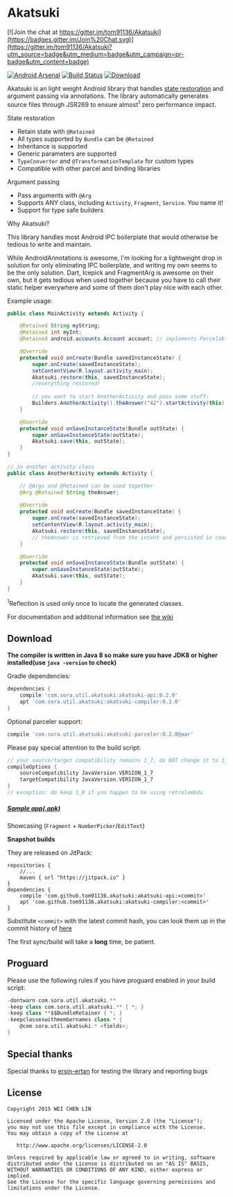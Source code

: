 # Akatsuki
[![Join the chat at https://gitter.im/tom91136/Akatsuki](https://badges.gitter.im/Join%20Chat.svg)](https://gitter.im/tom91136/Akatsuki?utm_source=badge&utm_medium=badge&utm_campaign=pr-badge&utm_content=badge)

[![Android Arsenal](https://img.shields.io/badge/Android%20Arsenal-Akatsuki-green.svg?style=flat)](https://android-arsenal.com/details/1/2230)
[![Build Status](https://travis-ci.org/tom91136/Akatsuki.svg)](https://travis-ci.org/tom91136/Akatsuki)
[![Download](https://api.bintray.com/packages/tom91136/maven/Akatsuki/images/download.svg)](https://bintray.com/tom91136/maven/Akatsuki/_latestVersion)

Akatsuki is an light weight Android library that handles [state restoration](http://developer.android.com/training/basics/activity-lifecycle/recreating.html) and argument passing via annotations.
The library automatically generates source files through JSR269 to ensure almost<sup>1</sup> zero performance impact.


State restoration

 - Retain state with `@Retained`
 - All types supported by `Bundle` can be `@Retained`
 - Inheritance is supported
 - Generic parameters are supported
 - `TypeConverter` and `@TransformationTemplate` for custom types
 - Compatible with other parcel and binding libraries
 
 
Argument passing

 - Pass arguments with `@Arg`
 - Supports ANY class, including `Activity`, `Fragment`, `Service`.  You name it!
 - Support for type safe builders
 
 
Why Akatsuki?

This library handles most Android IPC boilerplate that would otherwise be tedious to write and maintain. 

While AndroidAnnotations is awesome, I'm looking for a lightweight drop in solution for only eliminating IPC boilerplate, and writing my own seems to be the only solution. 
Dart, Icepick and FragmentArg is awesome on their own, but it gets tedious when used together because you have to call their static helper everywhere and some of them don't play nice with each other.  

Example usage:


```java
public class MainActivity extends Activity {

    @Retained String myString;
    @Retained int myInt;
    @Retained android.accounts.Account account; // implements Parcelable

    @Override
    protected void onCreate(Bundle savedInstanceState) {
        super.onCreate(savedInstanceState);
        setContentView(R.layout.activity_main);
        Akatsuki.restore(this, savedInstanceState);
        //everything restored!   
        
        // you want to start AnotherActivity and pass some stuff:
        Builders.AnotherActivity().theAnswer("42").startActivity(this);
    }

    @Override
    protected void onSaveInstanceState(Bundle outState) {
        super.onSaveInstanceState(outState);
        Akatsuki.save(this, outState);
    }
}

// in another activity class
public class AnotherActivity extends Activity {

    // @Args and @Retained can be used together
    @Arg @Retained String theAnswer; 
  
    @Override
    protected void onCreate(Bundle savedInstanceState) {
        super.onCreate(savedInstanceState);
        setContentView(R.layout.activity_main);
        Akatsuki.restore(this, savedInstanceState);
        // theAnswer is retrieved from the intent and persisted in case of any change
    }

    @Override
    protected void onSaveInstanceState(Bundle outState) {
        super.onSaveInstanceState(outState);
        Akatsuki.save(this, outState);
    }
}

```
<sup>1</sup>Reflection is used only once to locate the generated classes.

For documentation and additional information see [the wiki](https://github.com/tom91136/Akatsuki/wiki)

## Download
**The compiler is written in Java 8 so make sure you have JDK8 or higher installed(use `java -version` to check)**


Gradle dependencies:
```groovy
dependencies {
	compile 'com.sora.util.akatsuki:akatsuki-api:0.2.0'
	apt 'com.sora.util.akatsuki:akatsuki-compiler:0.2.0'
}
```
Optional parceler support:
```groovy
compile 'com.sora.util.akatsuki:akatsuki-parceler:0.2.0@aar'
```



Please pay special attention to the build script:

```groovy
// your source/target compatibility remains 1_7, do NOT change it to 1_8
compileOptions {
	sourceCompatibility JavaVersion.VERSION_1_7
	targetCompatibility JavaVersion.VERSION_1_7
}
// exception: do keep 1_8 if you happen to be using retrolambda
```

##### [Sample app(.apk)](http://jcenter.bintray.com/com/sora/util/akatsuki/sample/0.2.0/)
Showcasing (`Fragment` + `NumberPicker`/`EditText`)


**Snapshot builds** 

They are released on JitPack:

    repositories {
        //...
        maven { url "https://jitpack.io" }
    }
    dependencies {
        compile 'com.github.tom91136.akatsuki:akatsuki-api:<commit>'
        apt 'com.github.tom91136.akatsuki:akatsuki-compiler:<commit>'
    }
    
    
Substitute `<commit>` with the latest commit hash, you can look them up in the commit history of [here](https://jitpack.io/#tom91136/Akatsuki)

The first sync/build will take a **long** time, be patient.


## Proguard
Please use the following rules if you have proguard enabled in your build script:

```groovy
-dontwarn com.sora.util.akatsuki.**
-keep class com.sora.util.akatsuki.** { *; }
-keep class **$$BundleRetainer { *; }
-keepclasseswithmembernames class * {
    @com.sora.util.akatsuki.* <fields>;
}
```

## Special thanks

Special thanks to [ersin-ertan](https://github.com/ersin-ertan) for testing the library and reporting bugs 

## License

    Copyright 2015 WEI CHEN LIN

    Licensed under the Apache License, Version 2.0 (the "License");
    you may not use this file except in compliance with the License.
    You may obtain a copy of the License at

       http://www.apache.org/licenses/LICENSE-2.0

    Unless required by applicable law or agreed to in writing, software
    distributed under the License is distributed on an "AS IS" BASIS,
    WITHOUT WARRANTIES OR CONDITIONS OF ANY KIND, either express or implied.
    See the License for the specific language governing permissions and
    limitations under the License.




